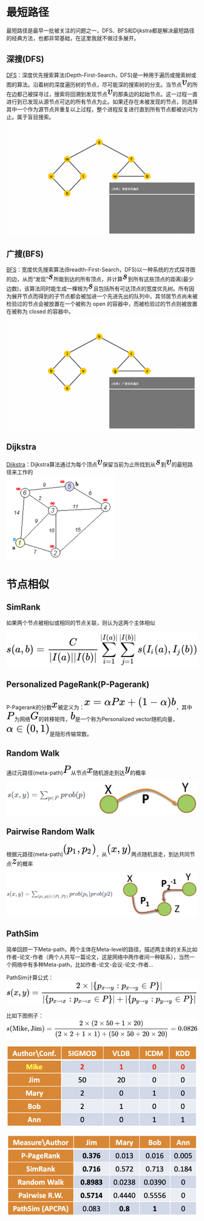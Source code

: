 <a name="x13Az"></a>
# 最短路径

最短路径是最早一批被关注的问题之一，DFS、BFS和Dijkstra都是解决最短路径的经典方法，也都非常基础，在这里我就不做过多展开。

<a name="zN2En"></a>
## 深搜(DFS)


[DFS](https://link.zhihu.com/?target=https%3A//baike.baidu.com/item/%25E6%25B7%25B1%25E5%25BA%25A6%25E4%25BC%2598%25E5%2585%2588%25E6%2590%259C%25E7%25B4%25A2/5224976%3Ffromtitle%3DDFS%26fromid%3D5055)：深度优先搜索算法(Depth-First-Search，DFS)是一种用于遍历或搜索树或图的算法。沿着树的深度遍历树的节点，尽可能深的搜索树的分支。当节点![](./img/9e3669d19b675bd57058fd4664205d2a.svg)的所在边都己被探寻过，搜索将回溯到发现节点![](./img/9e3669d19b675bd57058fd4664205d2a.svg)的那条边的起始节点。这一过程一直进行到已发现从源节点可达的所有节点为止。如果还存在未被发现的节点，则选择其中一个作为源节点并重复以上过程，整个进程反复进行直到所有节点都被访问为止。属于盲目搜索。<br />![DFS.gif](./img/1593519674740-b656e283-7a9a-4d60-9857-ad9bcaf9c1f7.gif)
<a name="Bwly2"></a>
## 广搜(BFS)


[BFS](https://link.zhihu.com/?target=https%3A//baike.baidu.com/item/%25E5%25AE%25BD%25E5%25BA%25A6%25E4%25BC%2598%25E5%2585%2588%25E6%2590%259C%25E7%25B4%25A2/5224802%3Ffromtitle%3DBFS%26fromid%3D542084)：宽度优先搜索算法(Breadth-First-Search，DFS)以一种系统的方式探寻图的边，从而“发现”![](./img/03c7c0ace395d80182db07ae2c30f034.svg)所能到达的所有顶点，并计算![](./img/03c7c0ace395d80182db07ae2c30f034.svg)到所有这些顶点的距离(最少边数)，该算法同时能生成一棵根为![](./img/03c7c0ace395d80182db07ae2c30f034.svg)且包括所有可达顶点的宽度优先树。所有因为展开节点而得到的子节点都会被加进一个先进先出的队列中。其邻居节点尚未被检验过的节点会被放置在一个被称为 open 的容器中，而被检验过的节点则被放置在被称为 closed 的容器中。<br />![BFS.gif](./img/1593519687159-352588a6-7473-4d74-b627-325fd8d4c259.gif)
<a name="6fncK"></a>
## Dijkstra


[Dijkstra](https://link.zhihu.com/?target=https%3A//baike.baidu.com/item/%25E8%25BF%25AA%25E5%2585%258B%25E6%2596%25AF%25E7%2589%25B9%25E6%258B%2589%25E7%25AE%2597%25E6%25B3%2595/23665989%3Ffromtitle%3DDijkstra%25E7%25AE%2597%25E6%25B3%2595%26fromid%3D215612)：Dijkstra算法通过为每个顶点![](./img/9e3669d19b675bd57058fd4664205d2a.svg)保留当前为止所找到从![](./img/03c7c0ace395d80182db07ae2c30f034.svg)到![](./img/9e3669d19b675bd57058fd4664205d2a.svg)的最短路径来工作的<br />![Dijkstra.gif](./img/1593519698605-e8bd2968-a6de-4cfa-9e7e-ff68521eb871.gif)

<a name="1w1sN"></a>
# 节点相似

<a name="uNpiS"></a>
## SimRank

如果两个节点被相似或相同的节点关联，则认为这两个主体相似

![](./img/5fc48fd0d4675fa7ea384ad831ea0862.svg)

<a name="0ILVg"></a>
## Personalized PageRank(P-Pagerank)


P-Pagerank的分数![](./img/9dd4e461268c8034f5c8564e155c67a6.svg)被定义为：![](./img/174c51efa0b749851cfdb62a714a16cf.svg)，其中![](./img/44c29edb103a2872f519ad0c9a0fdaaa.svg)为网络![](./img/dfcf28d0734569a6a693bc8194de62bf.svg)的转移矩阵，![](./img/92eb5ffee6ae2fec3ad71c777531578f.svg)是一个称为Personalized vector随机向量，![](./img/5ce16a78fb200155908b0368fd3680fa.svg)是隐形传输常数。

<a name="WOutV"></a>
## Random Walk

通过元路径(meta-path)![](./img/44c29edb103a2872f519ad0c9a0fdaaa.svg)从节点![](./img/9dd4e461268c8034f5c8564e155c67a6.svg)随机游走到达![](./img/415290769594460e2e485922904f345d.svg)的概率

![路径与相似1.png](./img/1593518390584-be9786df-a18b-4353-9bd6-df853554e2ee.png)

<a name="cJt2e"></a>
## Pairwise Random Walk


根据元路径(meta-path)![](./img/acd250b3d13fd618b2598081858e967f.svg)，从![](./img/90cbc22edf225adf8a68974f51227f05.svg)两点随机游走，到达共同节点![](./img/fbade9e36a3f36d3d676c1b808451dd7.svg)的概率

![路径与相似2.png](./img/1593518473427-cdea096f-fdc7-47f6-964f-5eb898cd3c5e.png)
<a name="n3D0t"></a>
## PathSim

简单回顾一下Meta-path，两个主体在Meta-level的路径，描述两主体的关系比如作者-论文-作者（两个人共写一篇论文，这是网络中两作者间一种联系），当然一个网络中有多种Meta-path，比如作者-论文-会议-论文-作者...

PathSim计算公式：![](./img/fe1a6fc347dcf8cea4751c75c00dd5df.svg)

比如下图例子：![](./img/7bea908f94095d6f2df161fd11f5edcb.svg)

![路径与相似3.png](./img/1593518637687-d2b550e9-aa38-43ec-891e-1681c6b2b7dc.png)  ![路径与相似4.png](./img/1593518649496-911a5886-5aab-45b3-b731-b8cb4a61d964.png)
